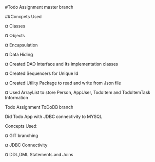 #Todo Assignment master branch

##Concpets Used

¤ Classes

¤ Objects

¤ Encapsulation

¤ Data Hiding

¤ Created DAO Interface and Its implementation classes

¤ Created Sequencers for Unique Id 

¤ Created Utility Package to read and write from Json file

¤ Used ArrayList to store Person, AppUser, TodoItem and TodoItemTask Information


Todo Assignment ToDoDB branch

Did Todo App with JDBC connectivity to MYSQL

Concepts Used:

¤ GIT branching

¤ JDBC Connectivity

¤ DDL,DML Statements and Joins





